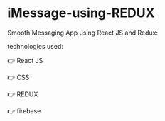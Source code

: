 # iMessage-using-REDUX

Smooth Messaging App using React JS and Redux:

technologies used:

👉 React JS

👉 CSS

👉 REDUX

👉 firebase 


